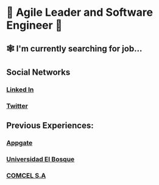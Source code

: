 # 🧭 Agile Leader and Software Engineer 🧭

## 🕸 I'm currently searching for job...

## Social Networks

### [Linked In](https://www.linkedin.com/in/alejandro-leon-mora/)
### [Twitter](https://twitter.com/tutmosisII)

## Previous Experiences:

### [Appgate](https://appgate.com)
### [Universidad El Bosque](https://www.unbosque.edu.co/)
### [COMCEL S.A](https://www.claro.com.co/personas/)
<!--
**tutmosisII/tutmosisII** is a ✨ _special_ ✨ repository because its `README.md` (this file) appears on your GitHub profile.

Here are some ideas to get you started:

- 🔭 I’m currently working on ...
- 🌱 I’m currently learning ...
- 👯 I’m looking to collaborate on ...
- 🤔 I’m looking for help with ...
- 💬 Ask me about ...
- 📫 How to reach me: ...
- 😄 Pronouns: ...
- ⚡ Fun fact: ...
-->
